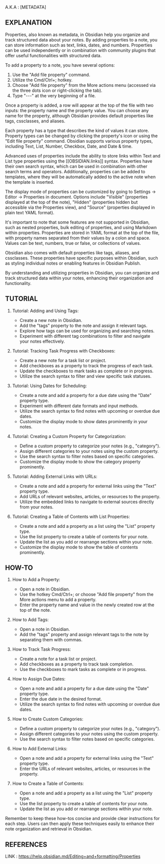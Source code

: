 A.K.A : [METADATA]
## EXPLANATION

Properties, also known as metadata, in Obsidian help you organize and track structured data about your notes. By adding properties to a note, you can store information such as text, links, dates, and numbers. Properties can be used independently or in combination with community plugins that offer useful functionalities with structured data.

To add a property to a note, you have several options:

1. Use the "Add file property" command.
2. Utilize the Cmd/Ctrl+; hotkey.
3. Choose "Add file property" from the More actions menu (accessed via the three dots icon or right-clicking the tab).
4. Type "---" at the very beginning of a file.

Once a property is added, a row will appear at the top of the file with two inputs: the property name and the property value. You can choose any name for the property, although Obsidian provides default properties like tags, cssclasses, and aliases.

Each property has a type that describes the kind of values it can store. Property types can be changed by clicking the property's icon or using the "Edit file property" command. Obsidian supports various property types, including Text, List, Number, Checkbox, Date, and Date & time.

Advanced uses of properties include the ability to store links within Text and List type properties using the [[OBSIDIAN.links]] syntax. Properties have their own search syntax, which can be used in combination with other search terms and operators. Additionally, properties can be added to templates, where they will be automatically added to the active note when the template is inserted.

The display mode of properties can be customized by going to Settings → Editor → Properties in document. Options include "Visible" (properties displayed at the top of the note), "Hidden" (properties hidden but accessible via the Properties view), and "Source" (properties displayed in plain text YAML format).

It's important to note that some features are not supported in Obsidian, such as nested properties, bulk editing of properties, and using Markdown within properties. Properties are stored in YAML format at the top of the file, with property names separated from their values by a colon and space. Values can be text, numbers, true or false, or collections of values.

Obsidian also comes with default properties like tags, aliases, and cssclasses. These properties have specific purposes within Obsidian, such as styling individual notes or enabling features in Obsidian Publish.

By understanding and utilizing properties in Obsidian, you can organize and track structured data within your notes, enhancing their organization and functionality.

## TUTORIAL

1. Tutorial: Adding and Using Tags:
    - Create a new note in Obsidian.
    - Add the "tags" property to the note and assign it relevant tags.
    - Explore how tags can be used for organizing and searching notes.
    - Experiment with different tag combinations to filter and navigate your notes effectively.

2. Tutorial: Tracking Task Progress with Checkboxes:   
    - Create a new note for a task list or project.
    - Add checkboxes as a property to track the progress of each task.
    - Update the checkboxes to mark tasks as complete or in progress.
    - Utilize the search syntax to filter and view specific task statuses.

3. Tutorial: Using Dates for Scheduling:    
    - Create a note and add a property for a due date using the "Date" property type.
    - Experiment with different date formats and input methods.
    - Utilize the search syntax to find notes with upcoming or overdue due dates.
    - Customize the display mode to show dates prominently in your notes.

4. Tutorial: Creating a Custom Property for Categorization:    
    - Define a custom property to categorize your notes (e.g., "category").
    - Assign different categories to your notes using the custom property.
    - Use the search syntax to filter notes based on specific categories.
    - Customize the display mode to show the category property prominently.

5. Tutorial: Adding External Links with URLs:    
    - Create a note and add a property for external links using the "Text" property type.
    - Add URLs of relevant websites, articles, or resources to the property.
    - Utilize the embedded links to navigate to external sources directly from your notes.

6. Tutorial: Creating a Table of Contents with List Properties:    
    - Create a note and add a property as a list using the "List" property type.
    - Use the list property to create a table of contents for your note.
    - Update the list as you add or rearrange sections within your note.
    - Customize the display mode to show the table of contents prominently.


## HOW-TO

1. How to Add a Property:
    - Open a note in Obsidian.
    - Use the hotkey Cmd/Ctrl+; or choose "Add file property" from the More actions menu to add a property.
    - Enter the property name and value in the newly created row at the top of the note.

2. How to Add Tags:    
    - Open a note in Obsidian.
    - Add the "tags" property and assign relevant tags to the note by separating them with commas.

3. How to Track Task Progress:    
    - Create a note for a task list or project.
    - Add checkboxes as a property to track task completion.
    - Use the checkboxes to mark tasks as complete or in progress.

4. How to Assign Due Dates:    
    - Open a note and add a property for a due date using the "Date" property type.
    - Enter the due date in the desired format.
    - Utilize the search syntax to find notes with upcoming or overdue due dates.

5. How to Create Custom Categories:    
    - Define a custom property to categorize your notes (e.g., "category").
    - Assign different categories to your notes using the custom property.
    - Use the search syntax to filter notes based on specific categories.

6. How to Add External Links:    
    - Open a note and add a property for external links using the "Text" property type.
    - Enter the URLs of relevant websites, articles, or resources in the property.

7. How to Create a Table of Contents:    
    - Open a note and add a property as a list using the "List" property type.
    - Use the list property to create a table of contents for your note.
    - Update the list as you add or rearrange sections within your note.

Remember to keep these how-tos concise and provide clear instructions for each step. Users can then apply these techniques easily to enhance their note organization and retrieval in Obsidian.

## REFERENCES

LINK : https://help.obsidian.md/Editing+and+formatting/Properties
